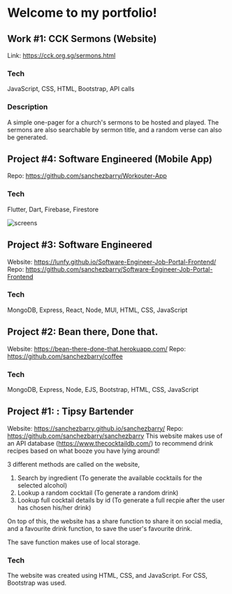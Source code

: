 # Welcome to my portfolio!

## Work #1: CCK Sermons (Website)
Link: https://cck.org.sg/sermons.html

### Tech
JavaScript, CSS, HTML, Bootstrap, API calls

### Description
A simple one-pager for a church's sermons to be hosted and played. The sermons are also searchable by sermon title, and a random verse can also be generated. 

## Project #4: Software Engineered (Mobile App)
Repo: https://github.com/sanchezbarry/Workouter-App

### Tech
Flutter, Dart, Firebase, Firestore

![screens](https://user-images.githubusercontent.com/104004364/201466041-71b57c30-428b-467c-831a-ed437b642ac0.png)

## Project #3: Software Engineered
Website: https://lunfy.github.io/Software-Engineer-Job-Portal-Frontend/
Repo: https://github.com/sanchezbarry/Software-Engineer-Job-Portal-Frontend

### Tech
MongoDB, Express, React, Node, MUI, HTML, CSS, JavaScript

## Project #2: Bean there, Done that.
Website: https://bean-there-done-that.herokuapp.com/
Repo: https://github.com/sanchezbarry/coffee

### Tech
MongoDB, Express, Node, EJS, Bootstrap, HTML, CSS, JavaScript

## Project #1: : Tipsy Bartender
Website: https://sanchezbarry.github.io/sanchezbarry/
Repo: https://github.com/sanchezbarry/sanchezbarry
This website makes use of an API database (https://www.thecocktaildb.com/) to recommend drink recipes based on what booze you have lying around!

3 different  methods are called on the website,
1. Search by ingredient (To generate the available cocktails for the selected alcohol)
2. Lookup a random cocktail (To generate a random drink)
3. Lookup full cocktail details by id (To generate a full recpie after the user has chosen his/her drink)

On top of this, the website has a share function to share it on social media, and a favourite drink function, to save the user's favourite drink.

The save function makes use of local storage.

### Tech
The website was created using HTML, CSS, and JavaScript. For CSS, Bootstrap was used.


